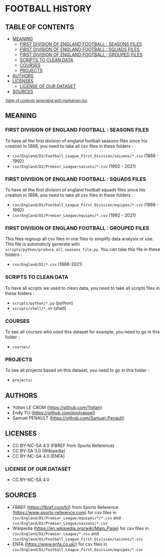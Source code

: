 # FOOTBALL HISTORY

## TABLE OF CONTENTS

- [MEANING](#meaning)
  * [FIRST DIVISION OF ENGLAND FOOTBALL : SEASONS FILES](#first-division-of-england-football--seasons-files)
  * [FIRST DIVISION OF ENGLAND FOOTBALL : SQUADS FILES](#first-division-of-england-football--squads-files)
  * [FIRST DIVISION OF ENGLAND FOOTBALL : GROUPED FILES](#first-division-of-england-football--grouped-files)
  * [SCRIPTS TO CLEAN DATA](#scripts-to-clean-data)
  * [COURSES](#courses)
  * [PROJECTS](#projects)
- [AUTHORS](#authors)
- [LICENSES](#licenses)
  * [LICENSE OF OUR DATASET](#license-of-our-dataset)
- [SOURCES](#sources)

<small><i><a href='http://ecotrust-canada.github.io/markdown-toc/'>Table of contents generated with markdown-toc</a></i></small>

## MEANING

### FIRST DIVISION OF ENGLAND FOOTBALL : SEASONS FILES
To have all the first division of england football seasons files since his creation in 1888, you need to take all csv files in these folders :
- `csv/England/D1/Football_League_First_Division/saisons/*.csv` (1888 - 1992)
- `csv/England/D1/Premier_League/saisons/*.csv` (1992 - 2021)

### FIRST DIVISION OF ENGLAND FOOTBALL : SQUADS FILES
To have all the first division of england football squads files since his creation in 1888, you need to take all csv files in these folders :
- `csv/England/D1/Football_League_First_Division/equipes/*.csv` (1888 - 1992)
- `csv/England/D1/Premier_League/equipes/*.csv` (1992 - 2021)

### FIRST DIVISION OF ENGLAND FOOTBALL : GROUPED FILES
This files regroup all csv files in one files to simplify data analysis or use. This file is automaticly generate with `scripts/python/produce_all_seasons_file.py`. You can take this file in these folders :
- `csv/England/D1/*.csv` (1888-2021)

### SCRIPTS TO CLEAN DATA
To have all scripts we used to clean data, you need to take all scripts files in these folders :
- `scripts/python/*.py` (python)
- `scripts/shell/*.sh` (shell)

### COURSES
To see all courses who used this dataset for example, you need to go in this folder :
- `courses/`

### PROJECTS
To see all projects based on this dataset, you need to go in this folder :
- `projects/`

## AUTHORS
- Yotlan LE CROM (<https://github.com/Yotlan>)
- Endy YU (<https://github.com/endyappel>)
- Samuel PENAULT (<https://github.com/Samuel-Penault>)

## LICENSES
- CC BY-NC-SA 4.0 (FBREF from Sports Reference)
- CC BY-SA 3.0 (Wikipedia)
- CC BY-NC-SA 4.0 (ENFA)

### LICENSE OF OUR DATASET
- CC BY-NC-SA 4.0

## SOURCES
- FBREF (<https://fbref.com/fr/>) from Sports Reference (<https://www.sports-reference.com>) for csv files in `csv/England/D1/Premier_League/equipes/*/*.csv` and `csv/England/D1/Premier_League/saisons/*.csv`
- Wikipedia (<https://en.wikipedia.org/wiki/Main_Page>) for csv files in `csv/England/D1/Premier_League/*.csv` and `csv/England/D1/Football_League_First_Division/saisons/*.csv`
- ENFA (<https://www.enfa.co.uk/>) for csv files in `csv/England/D1/Football_League_First_Division/equipes/*.csv`
